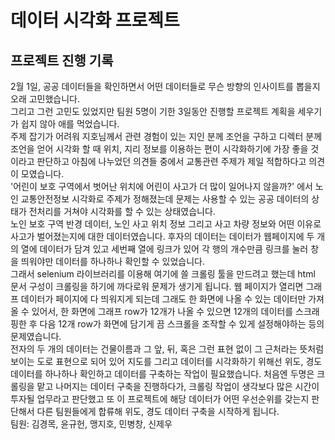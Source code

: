 # 데이터 시각화 프로젝트
## 프로젝트 진행 기록
2월 1일, 공공 데이터들을 확인하면서 어떤 데이터들로 무슨 방향의 인사이트를 뽑을지 오래 고민했습니다.  
그리고 그런 고민도 있었지만 팀원 5명이 기한 3일동안 진행할 프로젝트 계획을 세우기가 쉽지 않아 애를 먹었습니다.   
주제 잡기가 어려워 지호님께서 관련 경험이 있는 지인 분께 조언을 구하고 디렉터 분께 조언을 얻어 시각화 할 때 위치, 지리 정보를 이용하는 편이 시각화하기에 가장 좋을 것이라고 판단하고 아침에 나누었던 의견들 중에서 교통관련 주제가 제일 적합하다고 의견이 모였습니다.  
'어린이 보호 구역에서 벗어난 위치에 어린이 사고가 더 많이 일어나지 않을까?' 에서 노인 교통안전정보 시각화로 주제가 정해졌는데 문제는 사용할 수 있는 공공 데이터의 상태가 전처리를 거쳐야 시각화를 할 수 있는 상태였습니다.  
노인 보호 구역 반경 데이터, 노인 사고 위치 정보 그리고 사고 차량 정보와 어떤 이유로 사고가 벌어졌는지에 대한 데이터였습니다. 후자의 데이터는 데이터가 웹페이지에 두 개의 열에 데이터가 담겨 있고 세번째 열에 링크가 있어 각 행의 개수만큼 링크를 눌러 창을 띄워야만 데이터를 하나하나 확인할 수 있었습니다.  
그래서 selenium 라이브러리를 이용해 여기에 쓸 크롤링 툴을 만드려고 했는데 html 문서 구성이 크롤링을 하기에 까다로워 문제가 생기게 됩니다. 웹 페이지가 열리면 그래프 데이터가 페이지에 다 띄워지게 되는데 그래도 한 화면에 나올 수 있는 데이터만 가져올 수 있어서, 한 화면에 그래프 row가 12개가 나올 수 있으면 12개의 데이터를 스크래핑한 후 다음 12개 row가 화면에 담기게 끔 스크롤을 조작할 수 있게 설정해야하는 등의 문제였습니다.  
전자의 두 개의 데이터는 건물이름과 그 앞, 뒤, 혹은 그런 표현 없이 그 근처라는 뜻처럼 보이는 도로 표현으로 되어 있어 지도를 그리고 데이터를 시각화하기 위해선 위도, 경도 데이터를 하나하나 확인하고 데이터를 구축하는 작업이 필요했습니다. 
처음엔 두명은 크롤링을 맡고 나머지는 데이터 구축을 진행하다가, 크롤링 작업이 생각보다 많은 시간이 투자될 업무라고 판단했고 또 이 프로젝트에 해당 데이터가 어떤 우선순위를 갖는지 판단해서 다른 팀원들에게 합류해 위도, 경도 데이터 구축을 시작하게 됩니다.  
팀원: 김경목, 윤규헌, 맹지호, 민병창, 신제우
